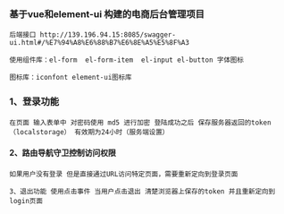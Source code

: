 ### 基于vue和element-ui 构建的电商后台管理项目
    后端接口 http://139.196.94.15:8085/swagger-ui.html#/%E7%94%A8%E6%88%B7%E6%8E%A5%E5%8F%A3

    使用组件库：el-form  el-form-item  el-input el-button 字体图标

    图标库：iconfont element-ui图标库
### 1、登录功能
    在页面 输入表单中 对密码使用 md5 进行加密 登陆成功之后 保存服务器返回的token（localstorage） 有效期为24小时（服务端设置）

 #### 2、路由导航守卫控制访问权限
    如果用户没有登录 但是直接通过URL访问特定页面，需要重新定向到登录页面
    
    3、退出功能 使用点击事件 当用户点击退出 清楚浏览器上保存的token 并且重新定向到login页面

    